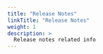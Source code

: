```yaml
---
title: "Release Notes"
linkTitle: "Release Notes"
weight: 1
description: >
  Release notes related info 
---
```

